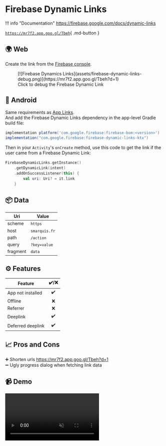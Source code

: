 # Firebase Dynamic Links

!!! info "Documentation" 
    https://firebase.google.com/docs/dynamic-links

[`https://mr7f2.app.goo.gl/Tbeh`](https://mr7f2.app.goo.gl/Tbeh){ .md-button }

## 🌍 Web

Create the link from the [Firebase console](https://console.firebase.google.com/u/0/project/_/durablelinks/creation/).

<figure markdown>
  [![Firebase Dynamics Links](assets/firebase-dynamic-links-debug.png)](https://mr7f2.app.goo.gl/Tbeh?d=1)
  <figcaption>Click to debug the Firebase Dynamic Link</figcaption>
</figure>

## 🤖 Android

Same requirements as [App Links](app-links.md).  
And add the Firebase Dynamic Links dependency in the app-level Gradle build file:

```groovy title="app/build.gradle.kts"
implementation platform('com.google.firebase:firebase-bom:<version>')
implementation("com.google.firebase:firebase-dynamic-links-ktx")
```

Then in your `Activity`'s `onCreate` method, use this code to get the link if the user came from a Firebase Dynamic Link:

```kotlin
FirebaseDynamicLinks.getInstance()
    .getDynamicLink(intent)
    .addOnSuccessListener(this) {
        val uri: Uri? = it.link
    }
```

## 📦 Data

| Uri | Value |
|---|---|
| scheme | `https` |
| host | `smarquis.fr` |
| path | `/action` |
| query | `?key=value` |
| fragment | `data` |

## ⚙️ Features

| Feature | ✔️/❌ |
|---|:---:|
| App not installed | ✔️ |
| Offline | ❌ |
| Referrer | ❌ |
| Deeplink | ✔️ |
| Deferred deeplink | ✔️ |

## 📈 Pros and Cons

➕ Shorten urls https://mr7f2.app.goo.gl/Tbeh?d=1  
➖ Ugly progress dialog when fetching link data  

## 📹 Demo

<video class="device" controls muted>
    <source src="../assets/firebase-dynamic-links.mp4" type="video/mp4">
</video>
